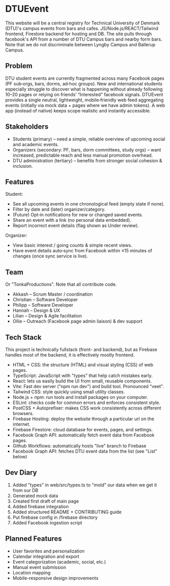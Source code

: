 # DTUEvent

This website will be a central registry for Technical University of Denmark (DTU)'s campus events from bars and cafes. JS/Node.js/REACT/Tailwind frontend, Firestore backend for hosting and DB. The site pulls through facebook's API from a number of DTU Campus bars and nearby form bars. Note that we do not discriminate between Lyngby Campus and Ballerup Campus.

## Problem

DTU student events are currently fragmented across many Facebook pages (PF sub‑orgs, bars, dorms, ad‑hoc groups). New and international students especially struggle to discover what is happening without already following 10–20 pages or relying on friends’ “Interested” facebook signals. DTUEvent provides a single neutral, lightweight, mobile‑friendly web feed aggregating events (initially via mock data + pages where we have admin tokens). A web app (instead of native) keeps scope realistic and instantly accessible.

## Stakeholders

- Students (primary) – need a simple, reliable overview of upcoming social and academic events.
- Organizers (secondary: PF, bars, dorm committees, study orgs) – want increased, predictable reach and less manual promotion overhead.
- DTU administration (tertiary) – benefits from stronger social cohesion & inclusion.

## Features

Student:

- See all upcoming events in one chronological feed (empty state if none).
- Filter by date and (later) organizer/category.
- (Future) Opt‑in notifications for new or changed saved events.
- Share an event with a link (no personal data embedded).
- Report incorrect event details (flag shown as Under review).

Organizer:

- View basic interest / going counts & simple recent views.
- Have event details auto‑sync from Facebook within ≤15 minutes of changes (once sync service is live).

## Team

Or "TonkaProductions". Note that all contribute code.

- Akkash – Scrum Master / coordination
- Christian – Software Developer
- Philipp – Software Developer
- Hannah – Design & UX
- Lilian – Design & Agile facilitation
- Ollie – Outreach (Facebook page admin liaison) & dev support

## Tech Stack

This project is technically fullstack (front- and backend), but as Firebase handles most of the backend, it is effectively mostly frontend.

- HTML + CSS: the structure (HTML) and visual styling (CSS) of web pages.
- TypeScript: JavaScript with "types" that help catch mistakes early.
- React: lets us easily build the UI from small, reusable components.
- Vite: Fast dev server ("npm run dev") and build tool. Pronounced "veet".
- Tailwind CSS: style quickly using small utility classes.
- Node.js + npm: run tools and install packages on your computer.
- ESLint: checks code for common errors and enforces consistent style.
- PostCSS + Autoprefixer: makes CSS work consistently across different browsers.
- Firebase Hosting: deploy the website through a particular url on the internet.
- Firebase Firestore: cloud database for events, pages, and settings.
- Facebook Graph API: automatically fetch event data from Facebook pages.
- Github Workflows: automatically hosts "live" branch to Firebase
- Facebook Graph API: fetches DTU event data from the list (see "List" below)

## Dev Diary

1. Added "types" in web/src/types.ts to "mold" our data when we get it from our DB
2. Generated mock data
3. Created first draft of main page
4. Added firebase integration
5. Added structured README + CONTRIBUTING guide
6. Put firebase config in /firebase directory
7. Added Facebook ingestion script

## Planned Features

- User favorites and personalization
- Calendar integration and export
- Event categorization (academic, social, etc.)
- Manual event submission
- Location mapping
- Mobile-responsive design improvements
